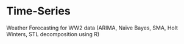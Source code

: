 # Time-Series
Weather Forecasting for WW2 data (ARIMA, Naïve Bayes, SMA, Holt Winters, STL decomposition using R)
